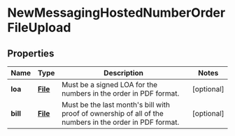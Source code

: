 # NewMessagingHostedNumberOrderFileUpload

## Properties
Name | Type | Description | Notes
------------ | ------------- | ------------- | -------------
**loa** | [**File**](File.md) | Must be a signed LOA for the numbers in the order in PDF format. |  [optional]
**bill** | [**File**](File.md) | Must be the last month&#x27;s bill with proof of ownership of all of the numbers in the order in PDF format. |  [optional]
